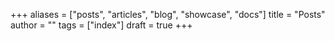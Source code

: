 +++
aliases = ["posts", "articles", "blog", "showcase", "docs"]
title = "Posts"
author = ""
tags = ["index"]
draft = true
+++
